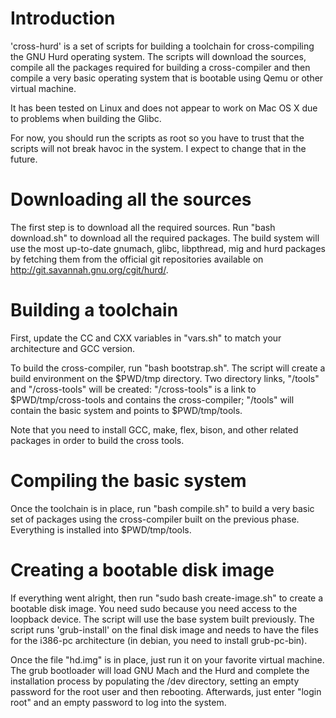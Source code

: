 # Introduction

'cross-hurd' is a set of scripts for building a toolchain for cross-compiling the GNU Hurd operating system. The scripts will download the sources, compile all the packages required for building a cross-compiler and then compile a very basic operating system that is bootable using Qemu or other virtual machine.

It has been tested on Linux and does not appear to work on Mac OS X due to problems when building the Glibc.

For now, you should run the scripts as root so you have to trust that the scripts will not break havoc in the system. I expect to change that in the future.

# Downloading all the sources

The first step is to download all the required sources. Run "bash download.sh" to download all the required packages. The build system will use the most up-to-date gnumach, glibc, libpthread, mig and hurd packages by fetching them from the official git repositories available on http://git.savannah.gnu.org/cgit/hurd/.

# Building a toolchain

First, update the CC and CXX variables in "vars.sh" to match your architecture and GCC version.

To build the cross-compiler, run "bash bootstrap.sh". The script will create a build environment on the $PWD/tmp directory. Two directory links, "/tools" and "/cross-tools" will be created: "/cross-tools" is a link to $PWD/tmp/cross-tools and contains the cross-compiler; "/tools" will contain the basic system and points to $PWD/tmp/tools.

Note that you need to install GCC, make, flex, bison, and other related packages in order to build the cross tools.

# Compiling the basic system

Once the toolchain is in place, run "bash compile.sh" to build a very basic set of packages using the cross-compiler built on the previous phase. Everything is installed into $PWD/tmp/tools.

# Creating a bootable disk image

If everything went alright, then run "sudo bash create-image.sh" to create a bootable disk image. You need sudo because you need access to the loopback device. The script will use the base system built previously. The script runs 'grub-install' on the final disk image and needs to have the files for the i386-pc architecture (in debian, you need to install grub-pc-bin).

Once the file "hd.img" is in place, just run it on your favorite virtual machine. The grub bootloader will load GNU Mach and the Hurd and complete the installation process by populating the /dev directory, setting an empty password for the root user and then rebooting. Afterwards, just enter "login root" and an empty password to log into the system.
